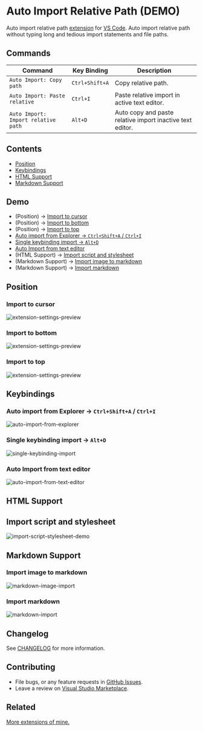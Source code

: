 
# Auto Import Relative Path (DEMO)

Auto import relative path [extension] for [VS Code]. Auto import relative path without typing long and tedious import statements and file paths.

[VS Code]: https://code.visualstudio.com/
[extension]: https://marketplace.visualstudio.com/VSCode

## Commands

| Command                             | Key Binding    | Description
| ----------------------------------- | -------------- | --
| `Auto Import: Copy path`            | `Ctrl+Shift+A` | Copy relative path.
| `Auto Import: Paste relative`       | `Ctrl+I`       | Paste relative import in active text editor.
| `Auto Import: Import relative path` | `Alt+D`        | Auto copy and paste relative import inactive text editor.

## Contents

* [Position](#Position)
* [Keybindings](#Keybindings)
* [HTML Support](#HTML-Support)
* [Markdown Support](#Markdown-Support)

## Demo

* (Position) → [Import to cursor](#Import-to-cursor)
* (Position) → [Import to bottom](#Import-to-bottom)
* (Position) → [Import to top](#Import-to-top)
* [Auto import from Explorer → `Ctrl+Shift+A` / `Ctrl+I`](#auto-import-from-explorer--ctrlshifta--ctrli)
* [Single keybinding import → `Alt+D`](#single-keybinding-import--altd)
* [Auto Import from text editor](#Auto-Import-from-text-editor)
* (HTML Support) → [Import script and stylesheet](#Import-script-and-stylesheet)
* (Markdown Support) → [Import image to markdown](#Import-image-to-markdown)
* (Markdown Support) → [Import markdown](#Import-markdown)

## Position

### Import to cursor

![extension-settings-preview](images/cursor.gif "Extension settings")

### Import to bottom

![extension-settings-preview](images/bottom.gif "Extension settings")

### Import to top

![extension-settings-preview](images/top.gif "Extension settings")

## Keybindings

### Auto import from Explorer → `Ctrl+Shift+A` / `Ctrl+I`

![auto-import-from-explorer](images/keybinding-copy-and-paste.gif "Auto import from explorer demo")

### Single keybinding import → `Alt+D`

![single-keybinding-import](images/keybinding-single.gif "Single keybinding import demo")

### Auto Import from text editor

![auto-import-from-text-editor](images/keybinding-feature.gif "Auto import from text editor demo")

## HTML Support

## Import script and stylesheet

![import-script-stylesheet-demo](images/html.gif "Import script and stylesheet")

## Markdown Support

### Import image to markdown

![markdown-image-import](images/markdown-image.gif "Markdown image import demo")

### Import markdown

![markdown-import](images/markdown.gif "Markdown import demo")

## Changelog

See [CHANGELOG] for more information.

[CHANGELOG]: https://github.com/ElecTreeFrying/auto-import-relative-path/blob/master/CHANGELOG.md

## Contributing

* File bugs, or any feature requests in [GitHub Issues].
* Leave a review on [Visual Studio Marketplace].

[Github Issues]: https://github.com/ElecTreeFrying/auto-import-relative-path/issues
[Visual Studio Marketplace]: https://marketplace.visualstudio.com/items?itemName=ElecTreeFrying.auto-import&ssr=false#review-details

## Related

[More extensions of mine.]

[More extensions of mine.]: https://marketplace.visualstudio.com/publishers/ElecTreeFrying
